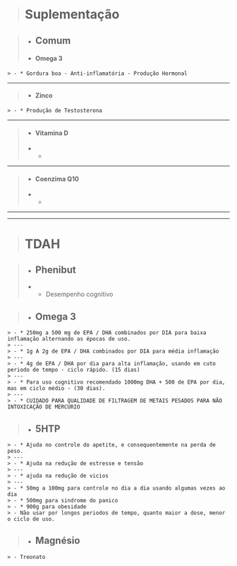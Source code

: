 > # Suplementação

> - ## Comum
> - #### Omega 3 
    > - * Gordura boa - Anti-inflamatória - Produção Hormonal
---   
> - #### Zinco
    > - * Produção de Testosterona
---
> - #### Vitamina D
> - * 
---
> - #### Coenzima Q10
> - * 

---
---

>  # TDAH

> - ## Phenibut
> - * Desempenho cognitivo

> - ## Omega 3
    > - * 250mg a 500 mg de EPA / DHA combinados por DIA para baixa inflamação alternando as épocas de uso.
    > ---
    > - * 1g A 2g de EPA / DHA combinados por DIA para média inflamação
    > ---
    > - * 4g de EPA / DHA por dia para alta inflamação, usando em cuto periodo de tempo - ciclo rápido. (15 dias)
    > ---
    > - * Para uso cognitivo recomendado 1000mg DHA + 500 de EPA por dia, mas em ciclo médio - (30 dias).
    > ---
    > - * CUIDADO PARA QUALIDADE DE FILTRAGEM DE METAIS PESADOS PARA NÃO INTOXICAÇÃO DE MERCÚRIO

> - ## 5HTP
    > - * Ajuda no controle do apetite, e consequentemente na perda de peso.
    > ---
    > - * Ajuda na redução de estresse e tensão
    > ---
    > - * ajuda na redução de vicios
    > ---
    > - * 50mg a 100mg para controle no dia a dia usando algumas vezes ao dia
    > - * 500mg para sindrome do panico 
    > - * 900g para obesidade
    > - Não usar por longos periodos de tempo, quanto maior a dose, menor o ciclo de uso.

> - ## Magnésio
    > - Treonato
